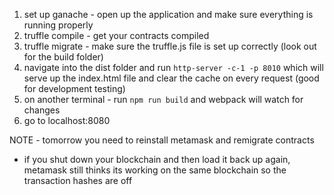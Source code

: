1. set up ganache - open up the application and make sure everything is running properly
2. truffle compile - get your contracts compiled
3. truffle migrate - make sure the truffle.js file is set up correctly (look out for the build folder)
4. navigate into the dist folder and run `http-server -c-1 -p 8010` which will serve
up the index.html file and clear the cache on every request (good for development testing)
5. on another terminal - run `npm run build` and webpack will watch for changes
6. go to localhost:8080


NOTE - tomorrow you need to reinstall metamask and remigrate contracts
- if you shut down your blockchain and then load it back up again, metamask
still thinks its working on the same blockchain so the transaction hashes are off
